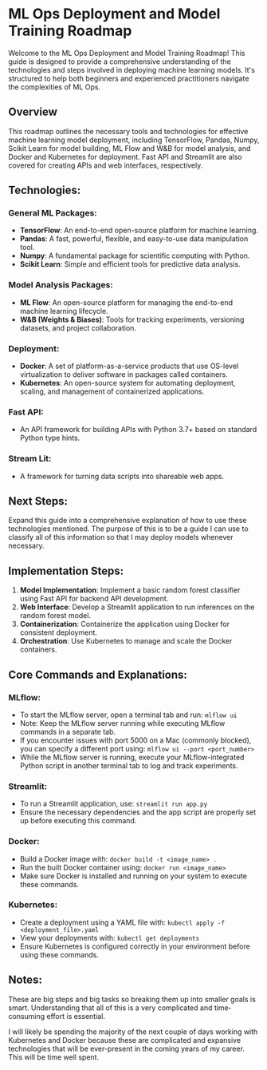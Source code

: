 # ML Ops Deployment and Model Training Roadmap

Welcome to the ML Ops Deployment and Model Training Roadmap! This guide is designed to provide a comprehensive understanding of the technologies and steps involved in deploying machine learning models. It's structured to help both beginners and experienced practitioners navigate the complexities of ML Ops.

## Overview
This roadmap outlines the necessary tools and technologies for effective machine learning model deployment, including TensorFlow, Pandas, Numpy, Scikit Learn for model building, ML Flow and W&B for model analysis, and Docker and Kubernetes for deployment. Fast API and Streamlit are also covered for creating APIs and web interfaces, respectively.

## Technologies:
### General ML Packages:
- **TensorFlow**: An end-to-end open-source platform for machine learning.
- **Pandas**: A fast, powerful, flexible, and easy-to-use data manipulation tool.
- **Numpy**: A fundamental package for scientific computing with Python.
- **Scikit Learn**: Simple and efficient tools for predictive data analysis.

### Model Analysis Packages:
- **ML Flow**: An open-source platform for managing the end-to-end machine learning lifecycle.
- **W&B (Weights & Biases)**: Tools for tracking experiments, versioning datasets, and project collaboration.

### Deployment:
- **Docker**: A set of platform-as-a-service products that use OS-level virtualization to deliver software in packages called containers.
- **Kubernetes**: An open-source system for automating deployment, scaling, and management of containerized applications.

### Fast API:
- An API framework for building APIs with Python 3.7+ based on standard Python type hints.

### Stream Lit:
- A framework for turning data scripts into shareable web apps.

## Next Steps:
Expand this guide into a comprehensive explanation of how to use these technologies mentioned. The purpose of this is to be a guide I can use to classify all of this information so that I may deploy models whenever necessary.

## Implementation Steps:
1. **Model Implementation**: Implement a basic random forest classifier using Fast API for backend API development.
2. **Web Interface**: Develop a Streamlit application to run inferences on the random forest model.
3. **Containerization**: Containerize the application using Docker for consistent deployment.
4. **Orchestration**: Use Kubernetes to manage and scale the Docker containers.

## Core Commands and Explanations:
### MLflow:
- To start the MLflow server, open a terminal tab and run: `mlflow ui`
- Note: Keep the MLflow server running while executing MLflow commands in a separate tab.
- If you encounter issues with port 5000 on a Mac (commonly blocked), you can specify a different port using: `mlflow ui --port <port_number>`
- While the MLflow server is running, execute your MLflow-integrated Python script in another terminal tab to log and track experiments.

### Streamlit:
- To run a Streamlit application, use: `streamlit run app.py`
- Ensure the necessary dependencies and the app script are properly set up before executing this command.

### Docker:
- Build a Docker image with: `docker build -t <image_name> .`
- Run the built Docker container using: `docker run <image_name>`
- Make sure Docker is installed and running on your system to execute these commands.

### Kubernetes:
- Create a deployment using a YAML file with: `kubectl apply -f <deployment_file>.yaml`
- View your deployments with: `kubectl get deployments`
- Ensure Kubernetes is configured correctly in your environment before using these commands.

## Notes:
These are big steps and big tasks so breaking them up into smaller goals is smart. Understanding that all of this is a very complicated and time-consuming effort is essential.

I will likely be spending the majority of the next couple of days working with Kubernetes and Docker because these are complicated and expansive technologies that will be ever-present in the coming years of my career. This will be time well spent.

